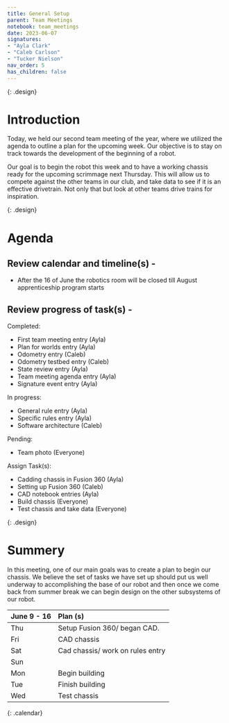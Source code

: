 ```yaml
---
title: General Setup
parent: Team Meetings
notebook: team_meetings
date: 2023-06-07
signatures:
- "Ayla Clark"
- "Caleb Carlson"
- "Tucker Nielson"
nav_order: 5
has_children: false
---
```


{: .design}
# Introduction

Today, we held our second team meeting of the year, where we utilized the agenda to outline a plan for the upcoming week. Our objective is to stay on track towards the development of the beginning of a robot.

Our goal is to begin the robot this week and to have a working chassis ready for the upcoming scrimmage next Thursday. This will allow us to compete against the other teams in our club, and take data to see if it is an effective drivetrain. Not only that but look at other teams drive trains for inspiration.

{: .design}
# Agenda

## Review calendar and timeline(s) -

* After the 16 of June the robotics room will be closed till August apprenticeship program starts

## Review progress of task(s) -

Completed: 

* First team meeting entry 							(Ayla)
* Plan for worlds entry								(Ayla)
* Odometry entry									(Caleb)
* Odometry testbed entry							(Caleb)
* State review entry								(Ayla)
* Team meeting agenda entry							(Ayla)
* Signature event entry								(Ayla)

In progress:

* General rule entry									(Ayla)
* Specific rules entry									(Ayla)
* Software architecture 								(Caleb)

Pending: 

* Team photo										(Everyone)

Assign Task(s):

* Cadding chassis in Fusion 360						(Ayla)
* Setting up Fusion 360								(Caleb) 
* CAD notebook entries 								(Ayla)
* Build chassis 										(Everyone)
* Test chassis and take data							(Everyone)

{: .design}
# Summery

In this meeting, one of our main goals was to create a plan to begin our chassis. We believe the set of tasks we have set up should put us well underway to accomplishing the base of our robot and then once we come back from summer break we can begin design on the other subsystems of our robot.

|  June 9 - 16  | Plan (s) |
|:---|:---|
| Thu | Setup Fusion 360/ began CAD. |
| Fri | CAD chassis |
| Sat | Cad chassis/ work on rules entry |
| Sun |  |
| Mon | Begin building  |
| Tue | Finish building |
| Wed | Test chassis  |
{: .calendar}

